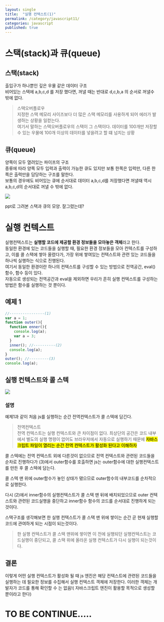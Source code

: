 ```yaml
---
layout: single
title:  "실행 컨텍스트(1)"
permalink: /category/javascript11/
categories: javascript
published: true
---
```



# 스택(stack)과 큐(queue)

## 스택(stack)
출입구가 하나뿐인 깊은 우물 같은 데이터 구조  
비어있는 스택에 a,b,c,d 를 저장 했다면, 꺼낼 때는 반대로 d,c,b,a 의 순서로 꺼낼수 밖에 없다.

>스택오버플로우  
지정한 스택 메모리 사이즈보다 더 많은 스택 메모리를 사용하게 되어 에러가 발생하는 상황을 일컫는다.  
여기서 말하는 스택오버플로우의 스택이 그 스택이다.
데이터를 100개만 저장할 수 있는 우물에 100개 이상의 데이터를 넣을려고 할 떄 넘치는 상황

## 큐(queue)

양쪽이 모두 열려있는 파이프의 구조  
종류에 따라 양쪽 모두 입력과 출력이 가능한 큐도 있지만 보통 한쪽은 입력만, 다른 한쪽은 출력만을 담당하는 구조를 말한다.  
보통의 경우에도 비어있는 큐에 순서대로 데이터 a,b,c,d를 저장했다면 꺼낼때 역시 a,b,c,d의 순서대로 꺼낼 수 밖에 없다.

![](https://ifh.cc/g/3gQxQS.png)

ppt로 그려본 스택과 큐의 모양.
잘그렸는데?

# 실행 컨텍스트

실행컨텍스트는 <b>실행할 코드에 제공할 환경 정보들을 모아놓은 객체</b>라고 한다.  
동일한 환경에 있는 코드들을 실행할 때, 필요한 환경 정보들을 모아 컨텍스트를 구성하고, 이를 콜 스택에 쌓아 올렸다가, 가장 위에 쌓여있는 컨텍스트와 관련 있는 코드들을 하나씩 실행하는 식으로 진행된다.  
여기서 동일한 환경이란 하나의 컨텍스트를 구성할 수 있는 방법으로 전역공간, eval()함수, 함수 등이 있다.  
자동으로 생성되는 전역공간과 eval을 제외하면 우리가 흔히 실행 컨텍스트를 구성하는 방법은 함수를 실행하는 것 뿐이다.

## 예제 1

```js
//----------------(1)
var a = 1;
function outer(){
  function enner(){
    console.log(a);
    var a = 3;
  }
  inner(); //----------(2)
  console.log(a);
}
outer(); //---------(3)
console.log(a);
```

## 실행 컨텍스트와 콜 스텍
![](https://ifh.cc/g/8qSkcF.png)

### 설명

예제1과 같이 처음 js를 실행하는 순간 전역컨텍스트가 콜 스텍에 담긴다.

> 전역컨텍스트  
전역 컨텍스트는 실행 컨텍스트와 큰 차이점이 없다. 최상단의 공간은 코드 내부에서 별도의 실행 명령이 없어도 브라우저에서 자동으로 실행하기 때문에 <mark>자바스크립트 파일이 열리는 순간 전역 컨텍스트가 활성화 된다고 이해하자</mark>

콜 스텍에는 전역 컨텍스트 외에 다른것이 없으므로 전역 컨텍스트와 관련된 코드들을 순차로 진행하다가 (3)에서 outer함수를 호출하면 js는 outer함수에 대한 실행컨텍스트를 만든 후 콜 스텍에 담는다.  

콜 스텍 맨 위에 outer함수가 놓인 상태가 됐으므로 outer함수의 내부코드를 순차적으로 실행한다.

다시 (2)에서 inner함수의 실행컨텍스트가 콜 스택 맨 뒤에 배치되었으므로 outer 컨텍스트와 관련된 코드실행을 중단하고 inner함수 함수의 코드를 순서대로 진행하게 되는것이다.

스택구조를 생각해보면 한 실행 컨텍스트가 콜 스택 맨 위에 쌓이는 순간 곧 현재 실행할 코드에 관여하게 되는 시점이 되는것이다.
> 한 실행 컨텍스트가 콜 스택 맨위에 쌓이면 이 전에 실행되던 실행컨텍스트는 코드실행이 중단되고, 콜 스택 위에 올라온 실행 컨텍스트가 다시 실행이 되는것이다.


## 결론

이렇게 어떤 실행 컨텍스트가 활성화 될 때 js 엔진은 해당 컨텍스트에 관련된 코드들을 실행하는 데 필요한 정보를 수집해서 실행 컨텍스트 객체에 저장한다. 이러한 객체는 개발자가 코드를 통해 확인할 수 는 없음!( 자바스크립트 엔진이 활용할 목적으로 생성할 뿐이라고 한다)


# TO BE CONTINUE.....